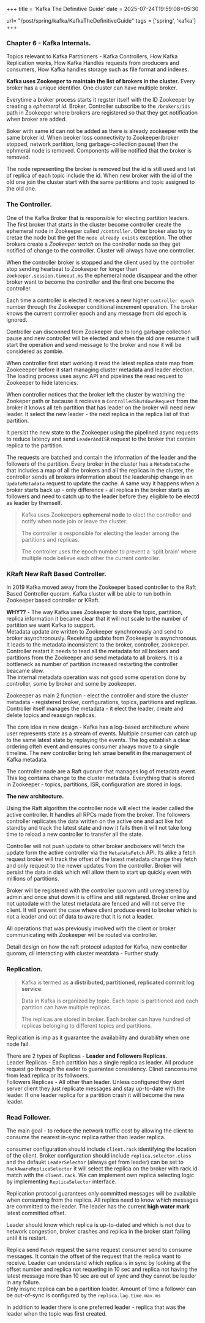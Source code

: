 +++
title = 'Kafka The Definitive Guide'
date = 2025-07-24T19:59:08+05:30

url= "/post/spring/kafka/KafkaTheDefinitiveGuide"
tags = ['spring', 'kafka']
+++
### **Chapter 6 - Kafka Internals.**

Topics relevant to Kafka Partitioners - Kafka Controllers, How Kafka Replication works, How Kafka Handles requests from producers and consumers, How Kafka handles storage such as file format and indexes.

**Kafka uses Zookeeper to maintain the list of brokers in the cluster.** Every broker has a unique identifier. One cluster can have multiple broker.

Everytime a broker process starts it regster itself with the ID Zookeeper by creating a *ephemeral id*. Broker, Controller subscribe to the `/brokers/ids` path in Zookeeper where brokers are registered so that they get notification when broker are added.

Boker with same id can not be added as there is already zookeeper with the same broker id. When beoker loss connectivity to Zookeeper(broker stopped, network partition, long garbage-collection pause) then the ephmeral node is removed. Components will be notified that the broker is removed.


The node representing the broker is removed but the id is still used and list of replica of each topic include the id. When new broker with the id of the old one join the cluster start with the same partitions and topic assigned to the old one.
### The Controller.
One of the Kafka Broker that is responsible for electing partition leaders. The first broker that starts in the cluster become controller create the ephemeral node in Zookeeper called `/controller`. Other broker also try to cretae the node but the get the `node already exists` exception. The other brokers create a _Zookeeper watch_ on the controller node so they get notified of change to the controller. Cluster will always have one controller.

When the controller broker is stopped and the client used by the controller stop sending hearbeat to Zookeeper for longer than `zookeeper.session.timeout.ms` the ephemeral node disappear and the other broker want to become the controller and the first one become the controller.

Each time a controller is elected it receives a new higher `controller epoch` number through the Zookeeper conditional increment operation. The broker knows the current controller epoch and any message from old epoch is ignored.  

Controller can disconned from Zookeeper due to long garbage collection pause and new controller will be elected and when the old one resume it will start the operation and send message to the broker and now it will be considered as zombie.

When controller first start working it read the latest replica state map from Zookeeeper before it start managing cluster metadata and leader election.  The loading process uses async API and pipelines the read request to Zookeeper to hide latencies.

When controller notices that the broker left the cluster by watching the Zookeper path or bacause it recieves a `ControlledShutdownRequest` from the broker it knows all teh partition that has leader on the broker will need new leader. It select the new leader - the next replica in the replica list of that partition.  

It persist the new state to the Zookeeper using the pipelined async requests to reduce latency and send `LeaderAndISR` request to the broker that contain replica to the partition.

The requests are batched and contain the information of the leader and the followers of the partition.
Every broker in the cluster has a `MetadataCache` that includes a map of all the brokers and all the replicas in the cluster, the controller sends all brokers information about the leadership change in an `UpdateMetadata` request to update the cache.
A same way it happens when a broker starts back up - only difference - all replica in the broker starts as followers and need to catch up to the leader before they eligible to be electd as leader by themself.

> Kafka uses Zookeepers **ephemeral node** to elect the controller and notify when node join or leave the cluster.
>
> The controller is responsible for electing the leader among the partitions and replicas.
>
> The controller uses the epoch number to prevent a 'split brain' where multiple node believe each other the current controller.

### KRaft New Raft Based Controller.

In 2019 Kafka moved away from the Zookeeper based controller to the Raft Based Controller quoram. Kafka cluster will be able to run both in Zookeeper based controller or KRaft.  

**WHY??** - The way Kafka uses Zookeeper to store the topic, partitiion, replica information it became clear that it will not scale to the number of partition we want Kafka to support.  
Metadata update are written to Zookeeper synchronously and send to broker asynchronously. Receiving update from Zookeeper is asynchronous. It leads to the metadata inconsistent to the broker, controller, zookeeper.  
Controller restart it needs to tead all the metadata for all brokers and partitions from the Zookeeper and send metadata to all brokers. It is a bottleneck as number of partition increased restarting the controller beacame slow.  
The internal metadata operation was not good some operation done by controller, some by broker and some by zookeeper.

Zookeeper as main 2 function - elect the controller and store the cluster metadata - registered broker, configurations, topics, partitions and replicas.  
Controller itself manages the metadata - it elect the leader, create and delete topics and reassign replicas.

The core idea in new design - Kafka has a log-based architecture where user represents state as a stream of events. Multiple cnsumer can catch up to the same latest state by replaying the events. The log establish a clear ordering ofteh event and ensures consumer always move to a single timeline. The new controller bring teh smae benefit in the management of Kafka metadata.  

The controller node are a Raft quorum that manages log of metadata event. This log contains change to the cluster metadata. Everything that is stored in Zookeeper - topics, partitions, ISR, configuration are stored in logs.







**The new architecture.**

Using the Raft algorithm the controller node will elect the leader called the active controller. It handles all RPCs made from the broker. The followers controller replicates the data written on the active one and act like hot standby and track the latest state and now it fails then it will not take long time to reload a new controller to transfer all the state.  


Controller will not push update to other broker andbokers will fetch the update form the active controller via the `MetadataFetch` API. Its alike a fetch request broker will track the offset of the latest metadata change they fetch and only request to the newer updates from the controller. Broker will persist the data in disk which will allow them to start up quickly even with millions of partitions.

Broker will be registered with the controller quorom until unregistered by admin and once shut down it is offline and still regstered. Broker online and not uptodate with the latest metadata are fenced and will not serve the client. It will prevent the case where client produce event to broker which is not a leader and out of data to aware that it is not a leader.

All operations that was previously involved with the client or broker communicating with Zookeeper will be routed via controller.


Detail design on how the raft protocol adapted for Kafka, new controller quorom, cli interacting with cluster meatdata - Further study.

### **Replication.**

> Kafka is termed as **a distributed, partitioned, replicated commit log service**.
>
> Data in Kafka is organized by topic. Each topic is partitioned and each partition can have multiple replicas.
>
> The replicas are stored in broker. Each broker can have hundred of replicas belonging to different topics and partitions.

Replication is imp as it guarantee the availability and durability when one node fail.  

There are 2 types of Replicas - **Leader and Followers Replicas.**  
Leader Replicas - Each partition has a single replica as leader. All produce request go through the eader to guarantee consistency. Clinet canconsume from lead replica or its follwoers.  
Followers Replicas - All other than leader. Unless configured they dont server client they just replicate messages and stay up-to-date with the leader. If one leader replica for a partition crash it will become the new leader.

### **Read Follower.**

The main goal - to reduce the network traffic cost by allowing the client to consume the nearest in-sync replica rather than leader replica.

consumer configuration should include `client.rack` identifying the location of the client. Broker configuration should include `replica.selector.class` and the defaukt `LeaderSelector` (always get from leader) can be set to `RackAwareReplicaSelector` it will select the replica on the broker with rack.id match with the `client.rack`. We can implement own replica selecting logic by implementing `ReplicaSelector` interface.

Replication protocol guarantees only committed messages will be available when consuming from the replica. All replica need to know which messages are committed to the leader. The leader has the current **high water mark** latest committed offset.

Leader should know which replica is up-to-dated and which is not due to network congestion, broker crashes and replica in the broker start failing until it is restart.

Replica send `Fetch` request the same request consumer send to consume messages. It contain the offset of the request that the replica want to receive.
Leader can understand which replica is in sync by looking at the offset number and replica not requeting in 10 sec and replica not having the latest message more than 10 sec are out of sync and they cannot be leader in any failure.  
Only insync replica can be a partition leader.
Amount of time a follower can be out-of-sync is configured by the `replica.lag.time.max.ms` 

In addition to leader there is one preferred leader - replica that was the leader when the topic was first created.

